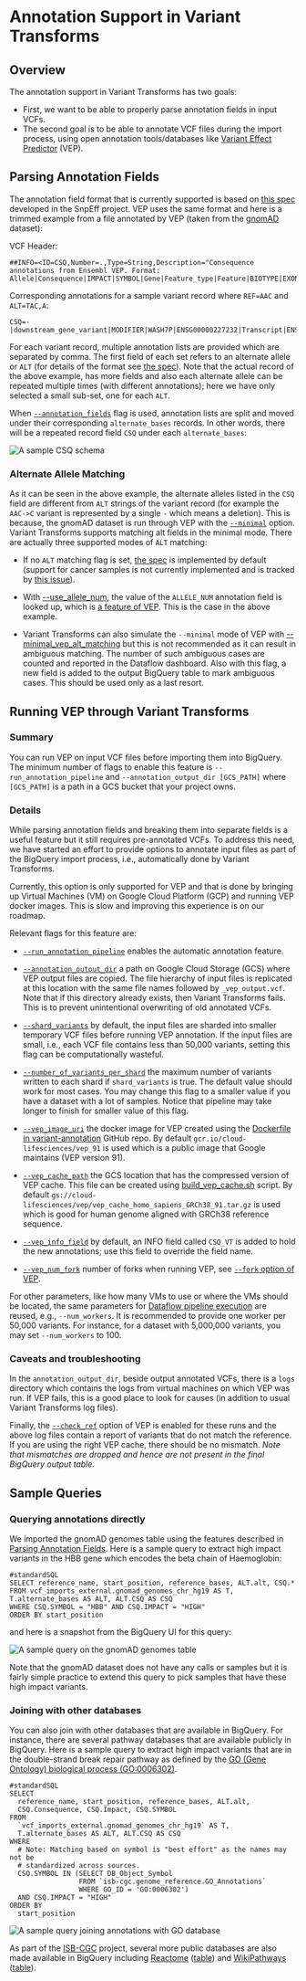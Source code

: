 # Annotation Support in Variant Transforms

## Overview

The annotation support in Variant Transforms has two goals:
* First, we want to be able to properly parse annotation fields in input VCFs.
* The second goal is to be able to annotate VCF files during the import process,
using open annotation tools/databases like
[Variant Effect Predictor](http://ensembl.org/info/docs/tools/vep/index.html)
(VEP).

## Parsing Annotation Fields

The annotation field format that is currently supported is based on
[this spec](http://snpeff.sourceforge.net/VCFannotationformat_v1.0.pdf)
developed in the SnpEff project. VEP uses the same format and here is a trimmed
example from a file annotated by VEP (taken from the
[gnomAD](http://gnomad.broadinstitute.org/) dataset):

VCF Header:
```
##INFO=<ID=CSQ,Number=.,Type=String,Description="Consequence annotations from Ensembl VEP. Format: Allele|Consequence|IMPACT|SYMBOL|Gene|Feature_type|Feature|BIOTYPE|EXON|INTRON|ALLELE_NUM|...>
```
Corresponding annotations for a sample variant record where `REF=AAC` and
`ALT=TAC,A`:
```
CSQ=-|downstream_gene_variant|MODIFIER|WASH7P|ENSG00000227232|Transcript|ENST00000423562|unprocessed_pseudogene|||2,...,T|upstream_gene_variant|MODIFIER|DDX11L1|ENSG00000223972|Transcript|ENST00000518655|transcribed_unprocessed_pseudogene|||1
```
For each variant record, multiple annotation lists are provided which are
separated by comma. The first field of each set refers to an alternate allele or
`ALT` (for details of the format see
[the spec](http://snpeff.sourceforge.net/VCFannotationformat_v1.0.pdf)).
Note that the actual record of the above example, has more fields and also each
alternate allele can be repeated multiple times (with different annotations);
here we have only selected a small sub-set, one for each `ALT`.

When [`--annotation_fields`](https://github.com/googlegenomics/gcp-variant-transforms/blob/c4659bba2cf577d64f15db5cd9f477d9ea2b51b0/gcp_variant_transforms/options/variant_transform_options.py#L156)
flag is used, annotation lists are split and moved under
their corresponding `alternate_bases` records. In other words, there will be a
repeated record field `CSQ` under each `alternate_bases`:

![A sample CSQ schema](images/CSQ_schema.png)

### Alternate Allele Matching

As it can be seen in the above example, the alternate alleles listed in the
`CSQ` field are different from `ALT` strings of the variant record (for example
the `AAC->C` variant is represented by a single `-` which means a deletion).
This is because, the gnomAD dataset is run through VEP with the
[`--minimal`](http://useast.ensembl.org/info/docs/tools/vep/script/vep_options.html#opt_minimal)
option. Variant Transforms supports matching alt fields in the minimal mode. There are actually
three supported modes of `ALT` matching:

* If no `ALT` matching flag is set,
[the spec](http://snpeff.sourceforge.net/VCFannotationformat_v1.0.pdf) is
implemented by default (support for cancer samples is not currently implemented
and is tracked by
[this issue](https://github.com/googlegenomics/gcp-variant-transforms/issues/200)).

* With [--use_allele_num](https://github.com/googlegenomics/gcp-variant-transforms/blob/c4659bba2cf577d64f15db5cd9f477d9ea2b51b0/gcp_variant_transforms/options/variant_transform_options.py#L164),
the value of the `ALLELE_NUM` annotation field is looked up, which is
[a feature of VEP](http://useast.ensembl.org/info/docs/tools/vep/script/vep_options.html#opt_allele_number).
This is the case in the above example.

* Variant Transforms can also simulate the `--minimal` mode of VEP with
[--minimal_vep_alt_matching](https://github.com/googlegenomics/gcp-variant-transforms/blob/c4659bba2cf577d64f15db5cd9f477d9ea2b51b0/gcp_variant_transforms/options/variant_transform_options.py#L173)
but this is not recommended as it can result in ambiguous matching.
The number of such ambiguous cases are counted and reported in the Dataflow
dashboard. Also with this flag, a new field is added to the output BigQuery
table to mark ambiguous cases. This should be used only as a last resort.

## Running VEP through Variant Transforms

### Summary

You can run VEP on input VCF files before importing them into BigQuery. The
minimum number of flags to enable this feature is `--run_annotation_pipeline`
and `--annotation_output_dir [GCS_PATH]` where `[GCS_PATH]` is a path in a GCS
bucket that your project owns.


### Details

While parsing annotation fields and breaking them into separate fields is a
useful feature but it still requires pre-annotated VCFs. To address this need,
we have started an effort to provide options to annotate input files as part of
the BigQuery import process, i.e., automatically done by Variant Transforms.

Currently, this option is only supported for VEP and that is done by bringing up
Virtual Machines (VM) on Google Cloud Platform (GCP) and running VEP docker
images. This is slow and improving this experience is on our roadmap.

Relevant flags for this feature are:
* [`--run_annotation_pipeline`](https://github.com/googlegenomics/gcp-variant-transforms/blob/c4659bba2cf577d64f15db5cd9f477d9ea2b51b0/gcp_variant_transforms/options/variant_transform_options.py#L184)
enables the automatic annotation feature.

* [`--annotation_output_dir`](https://github.com/googlegenomics/gcp-variant-transforms/blob/c4659bba2cf577d64f15db5cd9f477d9ea2b51b0/gcp_variant_transforms/options/variant_transform_options.py#L190)
a path on Google Cloud Storage (GCS) where VEP output files are copied. The file
hierarchy of input files is replicated at this location with the same file names
followed by `_vep_output.vcf`. Note that if this directory already exists, then
Variant Transforms fails. This is to prevent unintentional overwriting of old
annotated VCFs.

* [`--shard_variants`](https://github.com/googlegenomics/gcp-variant-transforms/blob/master/gcp_variant_transforms/options/variant_transform_options.py#L290)
by default, the input files are sharded into smaller temporary VCF files before
running VEP annotation. If the input files are small, i.e., each VCF file
contains less than 50,000 variants, setting this flag can be computationally
wasteful.

* [`--number_of_variants_per_shard`](https://github.com/googlegenomics/gcp-variant-transforms/blob/master/gcp_variant_transforms/options/variant_transform_options.py#L360)
the maximum number of variants written to each shard if `shard_variants` is
true. The default value should work for most cases. You may change this flag to
a smaller value if you have a dataset with a lot of samples. Notice that
pipeline may take longer to finish for smaller value of this flag.

* [`--vep_image_uri`](https://github.com/googlegenomics/gcp-variant-transforms/blob/c4659bba2cf577d64f15db5cd9f477d9ea2b51b0/gcp_variant_transforms/options/variant_transform_options.py#L196)
the docker image for VEP created using the
[Dockerfile in variant-annotation](https://github.com/googlegenomics/variant-annotation/tree/master/batch/vep)
GitHub repo. By default `gcr.io/cloud-lifesciences/vep_91` is used which is
a public image that Google maintains (VEP version 91).

* [`--vep_cache_path`](https://github.com/googlegenomics/gcp-variant-transforms/blob/c4659bba2cf577d64f15db5cd9f477d9ea2b51b0/gcp_variant_transforms/options/variant_transform_options.py#L200)
the GCS location that has the compressed version of VEP cache. This file can be
created using
[build_vep_cache.sh](https://github.com/googlegenomics/variant-annotation/blob/master/batch/vep/build_vep_cache.sh)
script. By default `gs://cloud-lifesciences/vep/vep_cache_homo_sapiens_GRCh38_91.tar.gz`
is used which is good for human genome aligned with GRCh38 reference sequence.

* [`--vep_info_field`](https://github.com/googlegenomics/gcp-variant-transforms/blob/c4659bba2cf577d64f15db5cd9f477d9ea2b51b0/gcp_variant_transforms/options/variant_transform_options.py#L204)
by default, an INFO field called `CSQ_VT` is added to hold the new
annotations; use this field to override the field name.

* [`--vep_num_fork`](https://github.com/googlegenomics/gcp-variant-transforms/blob/c4659bba2cf577d64f15db5cd9f477d9ea2b51b0/gcp_variant_transforms/options/variant_transform_options.py#L208)
number of forks when running VEP, see [`--fork` option of VEP](ensembl.org/info/docs/tools/vep/script/vep_options.html#opt_fork).


For other parameters, like how many VMs to use or where the VMs should be
located, the same parameters for
[Dataflow pipeline execution](https://cloud.google.com/dataflow/pipelines/specifying-exec-params)
are reused, e.g., `--num_workers`. It is recommended to provide one worker per
50,000 variants. For instance, for a dataset with 5,000,000 variants, you may
set `--num_workers` to 100.

### Caveats and troubleshooting

In the `annotation_output_dir`, beside output annotated VCFs, there is a `logs`
directory which contains the logs from virtual machines on which VEP was run.
If VEP fails, this is a good place to look for causes
(in addition to usual Variant Transforms log files).

Finally, the [`--check_ref`](https://ensembl.org/info/docs/tools/vep/script/vep_options.html#opt_check_ref)
option of VEP is enabled for these runs and the above log files contain a
report of variants that do not match the reference. If you are using the right
VEP cache, there should be no mismatch. _Note that mismatches are dropped and
hence are not present in the final BigQuery output table._


## Sample Queries

### Querying annotations directly

We imported the gnomAD genomes table using the features described in
[Parsing Annotation Fields](#parsing-annotation-fields). Here is a sample
query to extract high impact variants in the HBB gene which encodes the beta
chain of Haemoglobin:
```
#standardSQL
SELECT reference_name, start_position, reference_bases, ALT.alt, CSQ.*
FROM vcf_imports_external.gnomad_genomes_chr_hg19 AS T, T.alternate_bases AS ALT, ALT.CSQ AS CSQ
WHERE CSQ.SYMBOL = "HBB" AND CSQ.IMPACT = "HIGH"
ORDER BY start_position
```

and here is a snapshot from the BigQuery UI for this query:

![A sample query on the gnomAD genomes table](images/gnomAD_HBB_query.png)

Note that the gnomAD dataset does not have any calls or samples but it is fairly
simple practice to extend this query to pick samples that have these high impact
variants.

<!-- TODO(bashir): Add some interpretation of these variants, e.g., with
reference to sickle-cell and thalassemia. This needs to be done using other
fields to extract phenotype information from other databases. -->

### Joining with other databases

You can also join with other databases that are available in BigQuery.
For instance, there are several pathway databases that are available publicly in
BigQuery. Here is a sample query to extract high impact variants that are in
the double-strand break repair pathway as defined by the
[GO (Gene Ontology) biological process (GO:0006302)](http://amigo.geneontology.org/amigo/term/GO:0006302).

```
#standardSQL
SELECT
  reference_name, start_position, reference_bases, ALT.alt,
  CSQ.Consequence, CSQ.Impact, CSQ.SYMBOL
FROM
  `vcf_imports_external.gnomad_genomes_chr_hg19` AS T,
  T.alternate_bases AS ALT, ALT.CSQ AS CSQ
WHERE
  # Note: Matching based on symbol is "best effort" as the names may not be
  # standardized across sources.
  CSQ.SYMBOL IN (SELECT DB_Object_Symbol
                 FROM `isb-cgc.genome_reference.GO_Annotations`
                 WHERE GO_ID = 'GO:0006302')
  AND CSQ.IMPACT = "HIGH"
ORDER BY
  start_position
```

![A sample query joining annotations with GO database](images/gnomAD_GO_0006302.png)

As part of the [ISB-CGC](https://isb-cgc.appspot.com/) project, several more
public databases are also made available in BigQuery including
[Reactome](https://reactome.org/)
([table](https://bigquery.cloud.google.com/table/isb-cgc:genome_reference.Ensembl2Reactome?tab=details))
and [WikiPathways](https://www.wikipathways.org)
([table](https://bigquery.cloud.google.com/table/isb-cgc:QotM.WikiPathways_20170425_Annotated?tab=details)).

